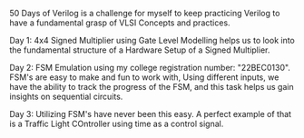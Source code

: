 50 Days of Verilog is a challenge for myself to keep practicing Verilog to have a fundamental grasp of VLSI Concepts and practices.

Day 1: 4x4 Signed Multiplier using Gate Level Modelling helps us to look into the fundamental structure of a Hardware Setup of a Signed Multiplier. 

Day 2: FSM Emulation using my college registration number: "22BEC0130". FSM's are easy to make and fun to work with, Using different inputs, we have the ability to track the progress of the FSM, and this task helps us gain insights on sequential circuits.

Day 3: Utilizing FSM's have never been this easy. A perfect example of that is a Traffic Light COntroller using time as a control signal. 